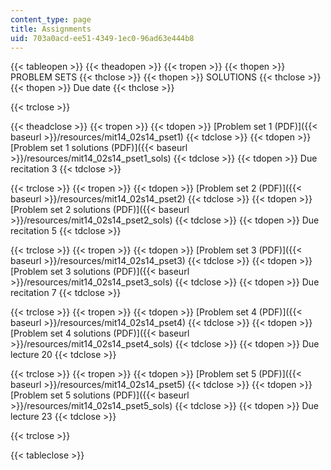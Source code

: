 ```yaml
---
content_type: page
title: Assignments
uid: 703a0acd-ee51-4349-1ec0-96ad63e444b8
---
```


{{< tableopen >}}
{{< theadopen >}}
{{< tropen >}}
{{< thopen >}}
PROBLEM SETS
{{< thclose >}}
{{< thopen >}}
SOLUTIONS
{{< thclose >}}
{{< thopen >}}
Due date
{{< thclose >}}

{{< trclose >}}

{{< theadclose >}}
{{< tropen >}}
{{< tdopen >}}
[Problem set 1 (PDF)]({{< baseurl >}}/resources/mit14_02s14_pset1)
{{< tdclose >}}
{{< tdopen >}}
[Problem set 1 solutions (PDF)]({{< baseurl >}}/resources/mit14_02s14_pset1_sols)
{{< tdclose >}}
{{< tdopen >}}
Due recitation 3
{{< tdclose >}}

{{< trclose >}}
{{< tropen >}}
{{< tdopen >}}
[Problem set 2 (PDF)]({{< baseurl >}}/resources/mit14_02s14_pset2)
{{< tdclose >}}
{{< tdopen >}}
[Problem set 2 solutions (PDF)]({{< baseurl >}}/resources/mit14_02s14_pset2_sols)
{{< tdclose >}}
{{< tdopen >}}
Due recitation 5
{{< tdclose >}}

{{< trclose >}}
{{< tropen >}}
{{< tdopen >}}
[Problem set 3 (PDF)]({{< baseurl >}}/resources/mit14_02s14_pset3)
{{< tdclose >}}
{{< tdopen >}}
[Problem set 3 solutions (PDF)]({{< baseurl >}}/resources/mit14_02s14_pset3_sols)
{{< tdclose >}}
{{< tdopen >}}
Due recitation 7
{{< tdclose >}}

{{< trclose >}}
{{< tropen >}}
{{< tdopen >}}
[Problem set 4 (PDF)]({{< baseurl >}}/resources/mit14_02s14_pset4)
{{< tdclose >}}
{{< tdopen >}}
[Problem set 4 solutions (PDF)]({{< baseurl >}}/resources/mit14_02s14_pset4_sols)
{{< tdclose >}}
{{< tdopen >}}
Due lecture 20
{{< tdclose >}}

{{< trclose >}}
{{< tropen >}}
{{< tdopen >}}
[Problem set 5 (PDF)]({{< baseurl >}}/resources/mit14_02s14_pset5)
{{< tdclose >}}
{{< tdopen >}}
[Problem set 5 solutions (PDF)]({{< baseurl >}}/resources/mit14_02s14_pset5_sols)
{{< tdclose >}}
{{< tdopen >}}
Due lecture 23
{{< tdclose >}}

{{< trclose >}}

{{< tableclose >}}